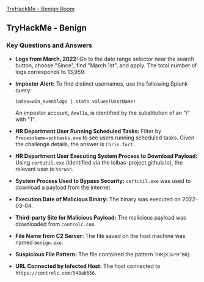 [TryHackMe - Benign Room](https://tryhackme.com/r/room/benign)


## TryHackMe - Benign
















### Key Questions and Answers

- **Logs from March, 2022:** Go to the date range selector near the search button, choose "Since", find "March 1st", and apply. The total number of logs corresponds to 13,959.

- **Imposter Alert:** To find distinct usernames, use the following Splunk query:

  ```plaintext
  index=win_eventlogs | stats values(UserName)
  ```

  An impostor account, `Amel1a`, is identified by the substitution of an "i" with "1".

- **HR Department User Running Scheduled Tasks:** Filter by `ProcessName=schtasks.exe` to see users running scheduled tasks. Given the challenge details, the answer is `Chris.fort`.

- **HR Department User Executing System Process to Download Payload:** Using `certutil.exe` (identified via the lolbas-project.github.io), the relevant user is `haroon`.

- **System Process Used to Bypass Security:** `certutil.exe` was used to download a payload from the internet.

- **Execution Date of Malicious Binary:** The binary was executed on 2022-03-04.

- **Third-party Site for Malicious Payload:** The malicious payload was downloaded from `controlc.com`.

- **File Name from C2 Server:** The file saved on the host machine was named `benign.exe`.

- **Suspicious File Pattern:** The file contained the pattern `THM{KJ&*H^B0}`.

- **URL Connected by Infected Host:** The host connected to `https://controlc.com/548ab556`.


















